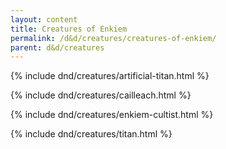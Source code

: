 ```yaml
---
layout: content
title: Creatures of Enkiem
permalink: /d&d/creatures/creatures-of-enkiem/
parent: d&d/creatures
---
```


{% include dnd/creatures/artificial-titan.html %}

{% include dnd/creatures/cailleach.html %}

{% include dnd/creatures/enkiem-cultist.html %}

{% include dnd/creatures/titan.html %}
